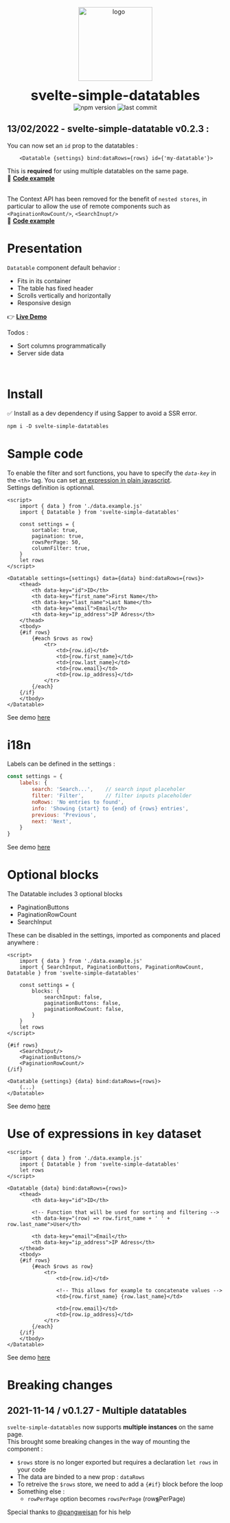 <div align="center">
	<img align="center" src="./example/public/logo.svg" alt="logo" width="172"/>
	<p align="center">
		<h1 align="center" style="font-size:32px;margin:0;border:none;">svelte-simple-datatables</h1>
		<img src="https://img.shields.io/npm/v/svelte-simple-datatables?color=%23b71540" alt="npm version"/>
		<img src="https://img.shields.io/github/license/vincjo/svelte-simple-datatables?color=b71540" alt="last commit"/>
	</p>
</div>




## 13/02/2022 - svelte-simple-datatable v0.2.3 :
You can now set an `id` prop to the datatables :
````svelte
    <Datatable {settings} bind:dataRows={rows} id={'my-datatable'}>
````
This is **required** for using multiple datatables on the same page.<br>
:eyes: **[Code example](https://vincjo.fr/svelte-simple-datatables/#/test/multiple-dt)** <br><br>

The Context API has been removed for the benefit of `nested stores`, in particular to allow the use of remote components such as `<PaginationRowCount/>`, `<SearchInupt/>`<br>
:eyes: **[Code example](https://vincjo.fr/svelte-simple-datatables/#/test/optional-blocks)** 

# Presentation
`Datatable` component default behavior :
- Fits in its container
- The table has fixed header
- Scrolls vertically and horizontally
- Responsive design

:point_right: **[Live Demo](https://vincjo.fr/svelte-simple-datatables)**

Todos : 
- Sort columns programmatically
- Server side data

<br>


# Install
:white_check_mark: Install as a dev dependency if using Sapper to avoid a SSR error.
````apache
npm i -D svelte-simple-datatables
````


# Sample code
 To enable the filter and sort functions, you have to specify the *`data-key`* in the `<th>` tag. 
 You can set [an expression in plain javascript](#expression).<br>
 Settings definition is optionnal.
````svelte
<script>
    import { data } from './data.example.js'  
    import { Datatable } from 'svelte-simple-datatables'

    const settings = {
        sortable: true,
        pagination: true,
        rowsPerPage: 50,
        columnFilter: true,
    }
    let rows
</script>

<Datatable settings={settings} data={data} bind:dataRows={rows}>
    <thead>
        <th data-key="id">ID</th>
        <th data-key="first_name">First Name</th>
        <th data-key="last_name">Last Name</th>
        <th data-key="email">Email</th>
        <th data-key="ip_address">IP Adress</th>
    </thead>
    <tbody>
    {#if rows}
        {#each $rows as row}
            <tr>
                <td>{row.id}</td>
                <td>{row.first_name}</td>
                <td>{row.last_name}</td>
                <td>{row.email}</td>
                <td>{row.ip_address}</td>
            </tr>
        {/each}
    {/if}
    </tbody>
</Datatable>
````
See demo [here](https://vincjo.fr/svelte-simple-datatables/#/demo/column-filter) 

# i18n
Labels can be defined in the settings :
````js
const settings = {
    labels: {
        search: 'Search...',    // search input placeholer
        filter: 'Filter',       // filter inputs placeholder
        noRows: 'No entries to found',
        info: 'Showing {start} to {end} of {rows} entries',
        previous: 'Previous',
        next: 'Next',       
    }
}
````
See demo [here](https://vincjo.fr/svelte-simple-datatables/#/demo/i18n) 

# Optional blocks
The Datatable includes 3 optional blocks
- PaginationButtons
- PaginationRowCount
- SearchInput

These can be disabled in the settings, imported as components and placed anywhere :
````svelte
<script>
    import { data } from './data.example.js' 
    import { SearchInput, PaginationButtons, PaginationRowCount, Datatable } from 'svelte-simple-datatables'

    const settings = {
        blocks: {
            searchInput: false, 
            paginationButtons: false,
            paginationRowCount: false,
        }
    }
    let rows
</script>

{#if rows}
    <SearchInput/>
    <PaginationButtons/>
    <PaginationRowCount/>
{/if}

<Datatable {settings} {data} bind:dataRows={rows}>
    (...)
</Datatable>

````
See demo [here](https://vincjo.fr/svelte-simple-datatables/#/demo/blocks) 

# <a name="expression"></a> Use of expressions in `key` dataset
````svelte
<script>
    import { data } from './data.example.js'  
    import { Datatable } from 'svelte-simple-datatables'
    let rows
</script>

<Datatable {data} bind:dataRows={rows}>
    <thead>
        <th data-key="id">ID</th>

        <!-- Function that will be used for sorting and filtering -->
        <th data-key="(row) => row.first_name + ' ' + row.last_name">User</th>

        <th data-key="email">Email</th>
        <th data-key="ip_address">IP Adress</th>
    </thead>
    <tbody>
    {#if rows}
        {#each $rows as row}
            <tr>
                <td>{row.id}</td>

                <!-- This allows for example to concatenate values -->
                <td>{row.first_name} {row.last_name}</td>

                <td>{row.email}</td>
                <td>{row.ip_address}</td>
            </tr>
        {/each}
    {/if}
    </tbody>
</Datatable>
````
See demo [here](https://vincjo.fr/svelte-simple-datatables/#/demo/expression) 

# Breaking changes

## 2021-11-14 / v0.1.27 - Multiple datatables

```svelte-simple-datatables``` now supports **multiple instances** on the same page.<br>
This brought some breaking changes in the way of mounting the component :
- ```$rows``` store is no longer exported but requires a declaration ``let rows`` in your code   
- The data are binded to a new prop : ``dataRows``
- To retreive the ``$rows`` store, we need to add a ``{#if}`` block before the loop
- Something else :
  - ``rowPerPage`` option becomes ``rowsPerPage`` (row<u>**s**</u>PerPage)

Special thanks to [@pangweisan](https://github.com/pangweisan) for his help